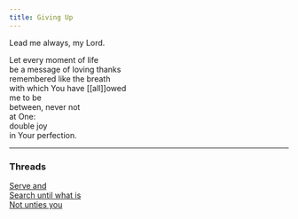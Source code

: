 ```yaml
---
title: Giving Up
---
```


Lead me always, my Lord.  
  
Let every moment of life  
be a message of loving thanks  
remembered like the breath  
with which You have [[all]]owed   
me to be  
between, never not   
at One:  
double joy   
in Your perfection.  

---  

### Threads  

[Serve and](https://thebluebook.co.za/canto-ii/start-again.html)  
[Search until what is](https://living.thebluebook.co.za/joy/cradle_voice.html)  
[Not unties you](https://dyeing.thebluebook.co.za/?stackedPages=%2Fnot)
